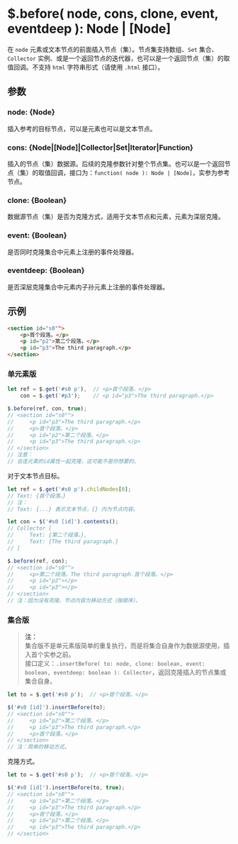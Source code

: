 # $.before( node, cons, clone, event, eventdeep ): Node | [Node]

在 `node` 元素或文本节点的前面插入节点（集）。节点集支持数组、`Set` 集合、`Collector` 实例、或是一个返回节点的迭代器，也可以是一个返回节点（集）的取值回调。不支持 `html` 字符串形式（请使用 `.html` 接口）。


## 参数

### node: {Node}

插入参考的目标节点，可以是元素也可以是文本节点。


### cons: {Node|[Node]|Collector|Set|Iterator|Function}

插入的节点（集）数据源。后续的克隆参数针对整个节点集。也可以是一个返回节点（集）的取值回调，接口为：`function( node ): Node | [Node]`，实参为参考节点。


### clone: {Boolean}

数据源节点（集）是否为克隆方式，适用于文本节点和元素，元素为深层克隆。


### event: {Boolean}

是否同时克隆集合中元素上注册的事件处理器。


### eventdeep: {Boolean}

是否深层克隆集合中元素内子孙元素上注册的事件处理器。


## 示例

```html
<section id="s0"">
    <p>首个段落。</p>
    <p id="p2">第二个段落。</p>
    <p id="p3">The third paragraph.</p>
</section>
```


### 单元素版

```js
let ref = $.get('#s0 p'),  // <p>首个段落。</p>
    con = $.get('#p3');    // <p id="p3">The third paragraph.</p>

$.before(ref, con, true);
// <section id="s0"">
//     <p id="p3">The third paragraph.</p>
//     <p>首个段落。</p>
//     <p id="p2">第二个段落。</p>
//     <p id="p3">The third paragraph.</p>
// </section>
// 注意：
// 会连元素的id属性一起克隆，这可能不是你想要的。
```

对于文本节点目标。

```js
let ref = $.get('#s0 p').childNodes[0];
// Text: {首个段落。}
// 注：
// Text: {...} 表示文本节点，{} 内为节点内容。

let con = $('#s0 [id]').contents();
// Collector [
//     Text: {第二个段落。},
//     Text: {The third paragraph.}
// ]

$.before(ref, con);
// <section id="s0"">
//     <p>第二个段落。The third paragraph.首个段落。</p>
//     <p id="p2"></p>
//     <p id="p3"></p>
// </section>
// 注：因为没有克隆，节点内容为移动方式（按顺序）。
```


### 集合版

> **注：**<br>
> 集合版不是单元素版简单的重复执行，而是将集合自身作为数据源使用，插入首个实参之前。<br>
> 接口定义：`.insertBefore( to: node, clone: boolean, event: boolean, eventdeep: boolean ): Collector`，返回克隆插入的节点集或集合自身。<br>

```js
let to = $.get('#s0 p');  // <p>首个段落。</p>

$('#s0 [id]').insertBefore(to);
// <section id="s0"">
//     <p id="p2">第二个段落。</p>
//     <p id="p3">The third paragraph.</p>
//     <p>首个段落。</p>
// </section>
// 注：简单的移动方式。
```

克隆方式。

```js
let to = $.get('#s0 p');  // <p>首个段落。</p>

$('#s0 [id]').insertBefore(to, true);
// <section id="s0"">
//     <p id="p2">第二个段落。</p>
//     <p id="p3">The third paragraph.</p>
//     <p>首个段落。</p>
//     <p id="p2">第二个段落。</p>
//     <p id="p3">The third paragraph.</p>
// </section>
```
